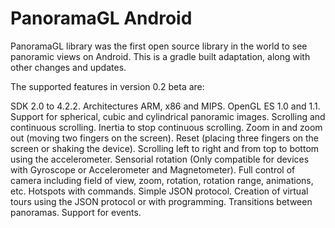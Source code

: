 # PanoramaGL Android

PanoramaGL library was the first open source library in the world to see panoramic views on Android. This is a gradle built adaptation, along with other changes and updates.

The supported features in version 0.2 beta are:

SDK 2.0 to 4.2.2.
Architectures ARM, x86 and MIPS.
OpenGL ES 1.0 and 1.1.
Support for spherical, cubic and cylindrical panoramic images.
Scrolling and continuous scrolling.
Inertia to stop continuous scrolling.
Zoom in and zoom out (moving two fingers on the screen).
Reset (placing three fingers on the screen or shaking the device).
Scrolling left to right and from top to bottom using the accelerometer.
Sensorial rotation (Only compatible for devices with Gyroscope or Accelerometer and Magnetometer).
Full control of camera including field of view, zoom, rotation, rotation range, animations, etc.
Hotspots with commands.
Simple JSON protocol.
Creation of virtual tours using the JSON protocol or with programming.
Transitions between panoramas.
Support for events.

